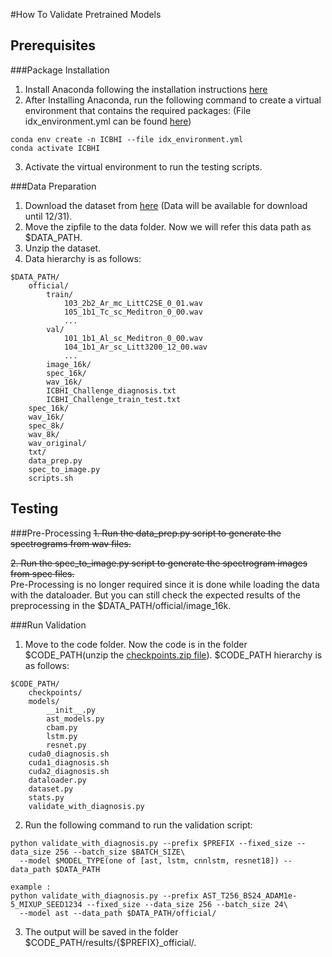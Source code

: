 #How To Validate Pretrained Models

## Prerequisites
###Package Installation
1. Install Anaconda following the installation instructions [here](https://www.anaconda.com/download/)
2. After Installing Anaconda, run the following command to create a virtual environment that contains the required packages:
   (File idx_environment.yml can be found [here](https://drive.google.com/file/d/136fF3l7v_9OCRz9p754iTUsLQ7SpVgdW/view?usp=sharing))
```
conda env create -n ICBHI --file idx_environment.yml
conda activate ICBHI
``` 
3. Activate the virtual environment to run the testing scripts.

###Data Preparation
1. Download the dataset from [here](https://drive.google.com/file/d/1zqoXBhf-3mpChcXa_t22Hvs-XBMiUz8F/view?usp=sharing) (Data will be available for download until 12/31).
2. Move the zipfile to the data folder. Now we will refer this data path as $DATA_PATH.
3. Unzip the dataset. 
4. Data hierarchy is as follows:
```
$DATA_PATH/
    official/
        train/
            103_2b2_Ar_mc_LittC2SE_0_01.wav
            105_1b1_Tc_sc_Meditron_0_00.wav
            ...
        val/
            101_1b1_Al_sc_Meditron_0_00.wav
            104_1b1_Ar_sc_Litt3200_12_00.wav
            ...
        image_16k/
        spec_16k/
        wav_16k/
        ICBHI_Challenge_diagnosis.txt
        ICBHI_Challenge_train_test.txt
    spec_16k/
    wav_16k/
    spec_8k/
    wav_8k/
    wav_original/
    txt/
    data_prep.py
    spec_to_image.py
    scripts.sh
```

## Testing
###Pre-Processing
~~1. Run the data_prep.py script to generate the spectrograms from wav files.~~

~~2. Run the spec_to_image.py script to generate the spectrogram images from spec files.~~\
Pre-Processing is no longer required since it is done while loading the data with the dataloader. But you can still check the expected results of the preprocessing in the $DATA_PATH/official/image_16k.

###Run Validation
1. Move to the code folder. Now the code is in the folder $CODE_PATH(unzip the [checkpoints.zip file](https://drive.google.com/file/d/1rLY0lN1aQMnmC-BdzMt1MTKo1nRQGeqq/view?usp=sharing)).
$CODE_PATH hierarchy is as follows:
```
$CODE_PATH/
    checkpoints/
    models/
        __init__.py
        ast_models.py
        cbam.py
        lstm.py
        resnet.py
    cuda0_diagnosis.sh
    cuda1_diagnosis.sh
    cuda2_diagnosis.sh
    dataloader.py
    dataset.py
    stats.py
    validate_with_diagnosis.py
```
2. Run the following command to run the validation script:
```
python validate_with_diagnosis.py --prefix $PREFIX --fixed_size --data_size 256 --batch_size $BATCH_SIZE\
  --model $MODEL_TYPE(one of [ast, lstm, cnnlstm, resnet18]) --data_path $DATA_PATH

example :
python validate_with_diagnosis.py --prefix AST_T256_BS24_ADAM1e-5_MIXUP_SEED1234 --fixed_size --data_size 256 --batch_size 24\
  --model ast --data_path $DATA_PATH/official/
```
3. The output will be saved in the folder $CODE_PATH/results/{$PREFIX}_official/.
